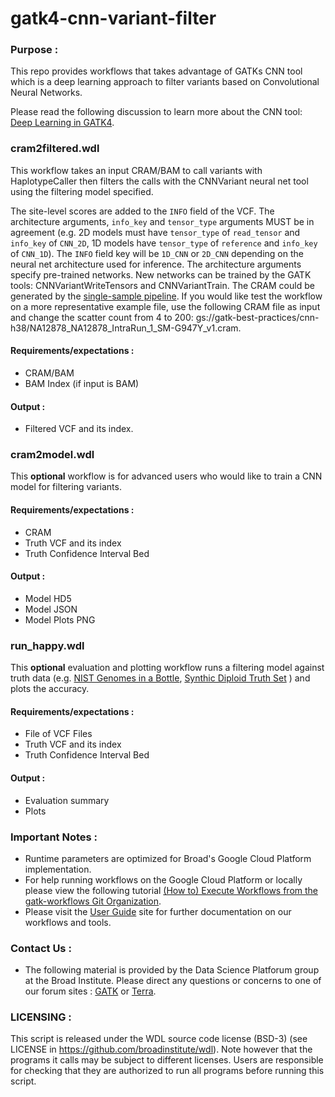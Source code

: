 # gatk4-cnn-variant-filter

### Purpose :
This repo provides workflows that takes advantage of GATKs CNN tool which is a deep learning 
approach to filter variants based on Convolutional Neural Networks. 

Please read the following discussion to learn more about the CNN tool: [Deep Learning in GATK4](https://gatkforums.broadinstitute.org/gatk/discussion/10996/deep-learning-in-gatk4).

### cram2filtered.wdl
This workflow takes an input CRAM/BAM to call variants with HaplotypeCaller
then filters the calls with the CNNVariant neural net tool using the filtering model specified.

The site-level scores are added to the `INFO` field of the VCF. The architecture arguments,
`info_key` and `tensor_type` arguments MUST be in agreement (e.g. 2D models must have
`tensor_type` of `read_tensor` and `info_key` of `CNN_2D`, 1D models have `tensor_type` of
`reference` and `info_key` of `CNN_1D`). The `INFO` field key will be `1D_CNN` or `2D_CNN`
depending on the neural net architecture used for inference. The architecture arguments
specify pre-trained networks. New networks can be trained by the GATK tools: CNNVariantWriteTensors 
and CNNVariantTrain. The CRAM could be generated by the [single-sample pipeline](https://github.com/gatk-workflows/gatk4-data-processing/blob/master/processing-for-variant-discovery-gatk4.wdl).
If you would like test the workflow on a more representative example file, use the following 
CRAM file as input and change the scatter count from 4 to 200: gs://gatk-best-practices/cnn-h38/NA12878_NA12878_IntraRun_1_SM-G947Y_v1.cram.

#### Requirements/expectations :
 - CRAM/BAM
 - BAM Index (if input is BAM) 

#### Output :
 - Filtered VCF and its index. 

### cram2model.wdl
This **optional** workflow is for advanced users who would like to train a CNN model for filtering variants. 

#### Requirements/expectations :
 - CRAM
 - Truth VCF and its index
 - Truth Confidence Interval Bed

#### Output :
 - Model HD5
 - Model JSON
 - Model Plots PNG

### run_happy.wdl
This **optional** evaluation and plotting workflow runs a filtering model against truth data (e.g. [NIST Genomes in a Bottle](https://github.com/genome-in-a-bottle/giab_latest_release), [Synthic Diploid Truth Set](https://github.com/lh3/CHM-eval/releases) ) and plots the accuracy.

#### Requirements/expectations :
 - File of VCF Files
 - Truth VCF and its index
 - Truth Confidence Interval Bed

#### Output :
 - Evaluation summary
 - Plots

### Important Notes :
- Runtime parameters are optimized for Broad's Google Cloud Platform implementation.
- For help running workflows on the Google Cloud Platform or locally please
view the following tutorial [(How to) Execute Workflows from the gatk-workflows Git Organization](https://gatk.broadinstitute.org/hc/en-us/articles/360035530952).
- Please visit the [User Guide](https://gatk.broadinstitute.org/hc/en-us/categories/360002310591) site for further documentation on our workflows and tools.

### Contact Us :
- The following material is provided by the Data Science Platforum group at the Broad Institute. Please direct any questions or concerns to one of our forum sites : [GATK](https://gatk.broadinstitute.org/hc/en-us/community/topics) or [Terra](https://support.terra.bio/hc/en-us/community/topics/360000500432).

### LICENSING :
 This script is released under the WDL source code license (BSD-3) (see LICENSE in
 https://github.com/broadinstitute/wdl). Note however that the programs it calls may
 be subject to different licenses. Users are responsible for checking that they are
 authorized to run all programs before running this script.
